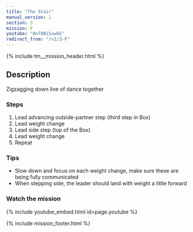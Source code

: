 ```yaml
---
title: "The Stair"
manual_version: 1
section: 3
mission: F
youtube: "0oT8NiSuwbE"
redirect_from: "/v1/3-F"
---
```


{% include tm__mission_header.html %}

## Description

Zigzagging down line of dance together

### Steps

1. Lead advancing outside-partner step (third step in Box)
2. Lead weight change
3. Lead side step (top of the Box)
4. Lead weight change
5. Repeat

### Tips

* Slow down and focus on each weight change, make sure these are being fully communicated
* When stepping side, the leader should land with weight a little forward

### Watch the mission

{% include youtube_embed.html id=page.youtube %}

{% include mission_footer.html %}
